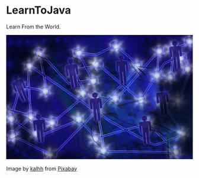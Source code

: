 # LearnToJava

Learn From the World.

![Learn From the World](https://raw.githubusercontent.com/comdotwww/LearnToJava/master/network-4692362.jpg)

Image by <a href="https://pixabay.com/users/kalhh-86169/?utm_source=link-attribution&amp;utm_medium=referral&amp;utm_campaign=image&amp;utm_content=4692362">kalhh</a> from <a href="https://pixabay.com/?utm_source=link-attribution&amp;utm_medium=referral&amp;utm_campaign=image&amp;utm_content=4692362">Pixabay</a>